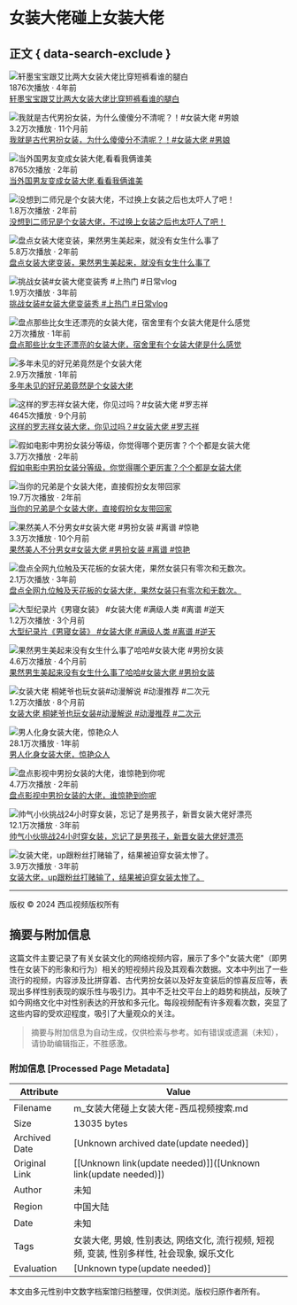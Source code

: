 # 女装大佬碰上女装大佬

## 正文 { data-search-exclude }


![轩墨宝宝跟艾比两大女装大佬比穿短裤看谁的腿白](https://p3-sign.bdxiguaimg.com/tos-cn-i-0000/dc28c71e1d8a4988a0baeef7a97152ef~tplv-pk90l89vgd-crop-center:864:486.jpeg?appId=1768&biz_tag=video1609_custom%2Fnone&channelId=0&customType=custom%2Fnone&from=401_large_image_list&imageType=video1609&isImmersiveScene=0&is_stream=0&lk3s=9d3f5bff&logId=202501141629498FAE07C796BBE3F72A6F&requestFrom=401&x-expires=1768379390&x-signature=YLhaXFGup6AV7b5ZK6w4Xd5FWZc%3D)  
1876次播放 · 4年前  
[轩墨宝宝跟艾比两大女装大佬比穿短裤看谁的腿白](https://www.ixigua.com/6805453448494973451) 

![我就是古代男扮女装，为什么傻傻分不清呢？！#女装大佬 #男娘](https://p3-sign.bdxiguaimg.com/tos-cn-p-0015/owemgDRlyADQAyQCDBaiX9KBDOKbQI7eAKKgIn~tplv-pk90l89vgd-crop-center:864:486.jpeg?appId=1768&biz_tag=video1609_custom%2Fnone&channelId=0&customType=custom%2Fnone&from=401_large_image_list&imageType=video1609&isImmersiveScene=0&is_stream=0&lk3s=9d3f5bff&logId=202501141629498FAE07C796BBE3F72A6F&requestFrom=401&x-expires=1768379390&x-signature=DdZqY8wA7RQTlqlB4GOHT6t4kfc%3D)  
3.2万次播放 · 11个月前  
[我就是古代男扮女装，为什么傻傻分不清呢？！#女装大佬 #男娘](https://www.ixigua.com/7334721150154441256) 

![当外国男友变成女装大佬,看看我俩谁美](https://p3-sign.bdxiguaimg.com/tos-cn-i-0026/c4cf5f5610d042138b79572120412573~tplv-pk90l89vgd-crop-center:864:486.jpeg?appId=1768&biz_tag=video1609_custom%2Fnone&channelId=0&customType=custom%2Fnone&from=401_large_image_list&imageType=video1609&isImmersiveScene=0&is_stream=0&lk3s=9d3f5bff&logId=202501141629498FAE07C796BBE3F72A6F&requestFrom=401&x-expires=1768379390&x-signature=5TIw3tSF961VPoA1P4gvseUW9r4%3D)  
8765次播放 · 2年前  
[当外国男友变成女装大佬,看看我俩谁美](https://www.ixigua.com/7110434978051293732) 

![没想到二师兄是个女装大佬，不过换上女装之后也太吓人了吧！](https://p3-sign.bdxiguaimg.com/tos-cn-i-0004/916a4cdfbe6347db97e48542b6342168~tplv-pk90l89vgd-crop-center:864:486.jpeg?appId=1768&biz_tag=video1609_custom%2Fnone&channelId=0&customType=custom%2Fnone&from=401_large_image_list&imageType=video1609&isImmersiveScene=0&is_stream=0&lk3s=9d3f5bff&logId=202501141629498FAE07C796BBE3F72A6F&requestFrom=401&x-expires=1768379390&x-signature=WaEZDS1dYcwxLrjvLeZAyXmlS6E%3D)  
1.8万次播放 · 2年前  
[没想到二师兄是个女装大佬，不过换上女装之后也太吓人了吧！](https://www.ixigua.com/7182895478185558561) 

![盘点女装大佬变装，果然男生美起来，就没有女生什么事了](https://p3-sign.bdxiguaimg.com/tos-cn-i-0026/b8c33699b68041fbbc7c24d6de609fd1~tplv-pk90l89vgd-crop-center:864:486.jpeg?appId=1768&biz_tag=video1609_custom%2Fnone&channelId=0&customType=custom%2Fnone&from=401_large_image_list&imageType=video1609&isImmersiveScene=0&is_stream=0&lk3s=9d3f5bff&logId=202501141629498FAE07C796BBE3F72A6F&requestFrom=401&x-expires=1768379390&x-signature=a3MPoQJGvi5eEC0iR7FU7hSREjs%3D)  
5.8万次播放 · 2年前  
[盘点女装大佬变装，果然男生美起来，就没有女生什么事了](https://www.ixigua.com/7117793459708101135) 

![挑战女装#女装大佬变装秀 #上热门 #日常vlog](https://p3-sign.bdxiguaimg.com/tos-cn-p-0015/bd962ba6e6b14473a73438b415fc6dd3~tplv-pk90l89vgd-crop-center:864:486.jpeg?appId=1768&biz_tag=video1609_custom%2Fnone&channelId=0&customType=custom%2Fnone&from=401_large_image_list&imageType=video1609&isImmersiveScene=0&is_stream=0&lk3s=9d3f5bff&logId=202501141629498FAE07C796BBE3F72A6F&requestFrom=401&x-expires=1768379390&x-signature=FTEomxjH4bk5hSpCESk2Y4C46LI%3D)  
1.9万次播放 · 3年前  
[挑战女装#女装大佬变装秀 #上热门 #日常vlog](https://www.ixigua.com/7014508228239163937) 

![盘点那些比女生还漂亮的女装大佬，宿舍里有个女装大佬是什么感觉](https://p26-sign.bdxiguaimg.com/tos-cn-i-0026/oA0IjAbwC7QAyfpHBZgZIt8DmlAeAkcRnKAnCK~tplv-pk90l89vgd-crop-center:864:486.jpeg?appId=1768&biz_tag=video1609_custom%2Fnone&channelId=0&customType=custom%2Fnone&from=401_large_image_list&imageType=video1609&isImmersiveScene=0&is_stream=0&lk3s=9d3f5bff&logId=202501141629498FAE07C796BBE3F72A6F&requestFrom=401&x-expires=1768379390&x-signature=y7dXQg4qkzkLSf4nZFTkiotZSz4%3D)  
2万次播放 · 1年前  
[盘点那些比女生还漂亮的女装大佬，宿舍里有个女装大佬是什么感觉](https://www.ixigua.com/7272888000927924792) 

![多年未见的好兄弟竟然是个女装大佬](https://p26-sign.bdxiguaimg.com/tos-cn-i-0026/oEEnKAPADHcAQleAJ4bAY3mbv8XTEvDe0IBfq6~tplv-pk90l89vgd-crop-center:864:486.jpeg?appId=1768&biz_tag=video1609_custom%2Fnone&channelId=0&customType=custom%2Fnone&from=401_large_image_list&imageType=video1609&isImmersiveScene=0&is_stream=0&lk3s=9d3f5bff&logId=202501141629498FAE07C796BBE3F72A6F&requestFrom=401&x-expires=1768379390&x-signature=zYdFjEc0Iqwn%2FVtNsViZLDO8Iuw%3D)  
2.9万次播放 · 1年前  
[多年未见的好兄弟竟然是个女装大佬](https://www.ixigua.com/7276250401044136489) 

![这样的罗志祥女装大佬，你见过吗？#女装大佬 #罗志祥](https://p3-sign.bdxiguaimg.com/tos-cn-i-0813c001/o0aYmxXDAu9QAQZIDCemAKAngUCNAApebBDATX~tplv-pk90l89vgd-crop-center:864:486.jpeg?appId=1768&biz_tag=video1609_custom%2Fnone&channelId=0&customType=custom%2Fnone&from=401_large_image_list&imageType=video1609&isImmersiveScene=0&is_stream=0&lk3s=9d3f5bff&logId=202501141629498FAE07C796BBE3F72A6F&requestFrom=401&x-expires=1768379390&x-signature=0Fh%2FKrs7%2FEnPo3CJ1298hYu0lGc%3D)  
4645次播放 · 9个月前  
[这样的罗志祥女装大佬，你见过吗？#女装大佬 #罗志祥](https://www.ixigua.com/7353276403678347813) 

![假如电影中男扮女装分等级，你觉得哪个更厉害？个个都是女装大佬](https://p26-sign.bdxiguaimg.com/tos-cn-i-0004/fdf7c9f6a8a249bc83a69f3b1d7bad12~tplv-pk90l89vgd-crop-center:864:486.jpeg?appId=1768&biz_tag=video1609_custom%2Fnone&channelId=0&customType=custom%2Fnone&from=401_large_image_list&imageType=video1609&isImmersiveScene=0&is_stream=0&lk3s=9d3f5bff&logId=202501141629498FAE07C796BBE3F72A6F&requestFrom=401&x-expires=1768379390&x-signature=KOHqcdk9vTvpuRr%2Bn%2Fk5T6uc9Js%3D)  
3.7万次播放 · 2年前  
[假如电影中男扮女装分等级，你觉得哪个更厉害？个个都是女装大佬](https://www.ixigua.com/7119765100294373919) 

![当你的兄弟是个女装大佬，直接假扮女友带回家](https://p26-sign.bdxiguaimg.com/tos-cn-i-0004/926ec3f01e0a4fcf865549c7d1d48767~tplv-pk90l89vgd-crop-center:864:486.jpeg?appId=1768&biz_tag=video1609_custom%2Fnone&channelId=0&customType=custom%2Fnone&from=401_large_image_list&imageType=video1609&isImmersiveScene=0&is_stream=0&lk3s=9d3f5bff&logId=202501141630367DA8126F9820D6C2266E&requestFrom=401&x-expires=1768379437&x-signature=UVKKGWJGl%2FodxLWyfOpd5bmoqvg%3D)  
19.7万次播放 · 2年前  
[当你的兄弟是个女装大佬，直接假扮女友带回家](https://www.ixigua.com/7186997964873826848) 

![果然美人不分男女#女装大佬 #男扮女装 #离谱 #惊艳](https://p3-sign.bdxiguaimg.com/tos-cn-i-0813/osMAEEyIjnACEJANABeLB7LADBTAeEqeIhby4D~tplv-pk90l89vgd-crop-center:864:486.jpeg?appId=1768&biz_tag=video1609_custom%2Fnone&channelId=0&customType=custom%2Fnone&from=401_large_image_list&imageType=video1609&isImmersiveScene=0&is_stream=0&lk3s=9d3f5bff&logId=202501141630367DA8126F9820D6C2266E&requestFrom=401&x-expires=1768379437&x-signature=wG%2F5Rso%2F4a8Uz%2BdzbIIS0w2WBVw%3D)  
3.3万次播放 · 10个月前  
[果然美人不分男女#女装大佬 #男扮女装 #离谱 #惊艳](https://www.ixigua.com/7347640550419333682) 

![盘点全网九位触及天花板的女装大佬，果然女装只有零次和无数次。](https://p26-sign.bdxiguaimg.com/tos-cn-i-0004/72533cef785a4fee869cf76bdfb6cdf8~tplv-pk90l89vgd-crop-center:864:486.jpeg?appId=1768&biz_tag=video1609_custom%2Fnone&channelId=0&customType=custom%2Fnone&from=401_large_image_list&imageType=video1609&isImmersiveScene=0&is_stream=0&lk3s=9d3f5bff&logId=202501141630367DA8126F9820D6C2266E&requestFrom=401&x-expires=1768379437&x-signature=tbAt1E4SCh%2F6dmHYui3xzn1d3g4%3D)  
2.1万次播放 · 3年前  
[盘点全网九位触及天花板的女装大佬，果然女装只有零次和无数次。](https://www.ixigua.com/7008580647706952200) 

![大型纪录片《男寝女装》 #女装大佬 #满级人类 #离谱 #逆天](https://p26-sign.bdxiguaimg.com/tos-cn-i-dy/53f95adcdc4f41cabb3906d5a67773c2~tplv-pk90l89vgd-fglass:864:486:90.jpeg?appId=1768&biz_tag=video1609_custom%2Fnone&channelId=0&customType=custom%2Fnone&from=401_large_image_list&imageType=video1609&isImmersiveScene=0&is_stream=0&lk3s=9d3f5bff&logId=202501141630367DA8126F9820D6C2266E&requestFrom=401&x-expires=1768379437&x-signature=BQYM8SLCB5Yz6aZaS6Y87w6AqxE%3D)  
1.2万次播放 · 3个月前  
[大型纪录片《男寝女装》 #女装大佬 #满级人类 #离谱 #逆天](https://www.ixigua.com/7416294917481169471) 

![果然男生美起来没有女生什么事了哈哈#女装大佬 #男扮女装](https://p3-sign.bdxiguaimg.com/tos-cn-i-0015/oAUBkjjf3KAmFAA2Ijqc9k2DgEeACaB0lu5IQn~tplv-pk90l89vgd-crop-center:864:486.jpeg?appId=1768&biz_tag=video1609_custom%2Fnone&channelId=0&customType=custom%2Fnone&from=401_large_image_list&imageType=video1609&isImmersiveScene=0&is_stream=0&lk3s=9d3f5bff&logId=202501141630367DA8126F9820D6C2266E&requestFrom=401&x-expires=1768379437&x-signature=EHsT0FF55WFbOxIiam8JN0LSLgI%3D)  
4.6万次播放 · 4个月前  
[果然男生美起来没有女生什么事了哈哈#女装大佬 #男扮女装](https://www.ixigua.com/7414412996287398441) 

![女装大佬 桐姥爷也玩女装#动漫解说 #动漫推荐 #二次元](https://p26-sign.bdxiguaimg.com/tos-cn-p-0015/oEBEicgINAEmzAJYBzezCRBTAhADfAtd5g7I9L~tplv-pk90l89vgd-crop-center:864:486.jpeg?appId=1768&biz_tag=video1609_custom%2Fnone&channelId=0&customType=custom%2Fnone&from=401_large_image_list&imageType=video1609&isImmersiveScene=0&is_stream=0&lk3s=9d3f5bff&logId=202501141630367DA8126F9820D6C2266E&requestFrom=401&x-expires=1768379437&x-signature=yPtFwN5z6ZA%2F5E0kBH7ZnrXM2Ws%3D)  
1.2万次播放 · 8个月前  
[女装大佬 桐姥爷也玩女装#动漫解说 #动漫推荐 #二次元](https://www.ixigua.com/7369017022325195276) 

![男人化身女装大佬，惊艳众人](https://p26-sign.bdxiguaimg.com/tos-cn-i-0026/e25edf6a686940a38b09233ecef3eaba~tplv-pk90l89vgd-crop-center:864:486.jpeg?appId=1768&biz_tag=video1609_custom%2Fnone&channelId=0&customType=custom%2Fnone&from=401_large_image_list&imageType=video1609&isImmersiveScene=0&is_stream=0&lk3s=9d3f5bff&logId=202501141630367DA8126F9820D6C2266E&requestFrom=401&x-expires=1768379437&x-signature=r%2FPJofdH0WOf8Ha1hBCVWt26Qaw%3D)  
28.1万次播放 · 1年前  
[男人化身女装大佬，惊艳众人](https://www.ixigua.com/7242855880650129976) 

![盘点影视中男扮女装的大佬，谁惊艳到你呢](https://p26-sign.bdxiguaimg.com/tos-cn-i-0004/5dae0c11b6cd49d88f46acd7f87eb0e4~tplv-pk90l89vgd-crop-center:864:486.jpeg?appId=1768&biz_tag=video1609_custom%2Fnone&channelId=0&customType=custom%2Fnone&from=401_large_image_list&imageType=video1609&isImmersiveScene=0&is_stream=0&lk3s=9d3f5bff&logId=202501141630367DA8126F9820D6C2266E&requestFrom=401&x-expires=1768379437&x-signature=LUa%2BJc%2BPaAMekE4iCEjD2kCDVHs%3D)  
4.7万次播放 · 2年前  
[盘点影视中男扮女装的大佬，谁惊艳到你呢](https://www.ixigua.com/7164265685953184287) 

![帅气小伙挑战24小时穿女装，忘记了是男孩子，新晋女装大佬好漂亮](https://p3-sign.bdxiguaimg.com/tos-cn-i-0004/cd881ddae2b04d4ebc091062be336590~tplv-pk90l89vgd-crop-center:864:486.jpeg?appId=1768&biz_tag=video1609_custom%2Fnone&channelId=0&customType=custom%2Fnone&from=401_large_image_list&imageType=video1609&isImmersiveScene=0&is_stream=0&lk3s=9d3f5bff&logId=202501141630367DA8126F9820D6C2266E&requestFrom=401&x-expires=1768379437&x-signature=4uvlhAGp7S0JBr9RGDt%2FIFU99sQ%3D)  
12.1万次播放 · 3年前  
[帅气小伙挑战24小时穿女装，忘记了是男孩子，新晋女装大佬好漂亮](https://www.ixigua.com/7007345425082483203) 

![女装大佬，up跟粉丝打赌输了，结果被迫穿女装太惨了。](https://p3-sign.bdxiguaimg.com/tos-cn-i-0026/4523a85d04cf4e5b9d8d34b31fc6aa67~tplv-pk90l89vgd-crop-center:864:486.jpeg?appId=1768&biz_tag=video1609_custom%2Fnone&channelId=0&customType=custom%2Fnone&from=401_large_image_list&imageType=video1609&isImmersiveScene=0&is_stream=0&lk3s=9d3f5bff&logId=202501141630367DA8126F9820D6C2266E&requestFrom=401&x-expires=1768379437&x-signature=HlivIkCaY5D9ZIEK%2Fojwn%2BK1578%3D)  
3.9万次播放 · 3年前  
[女装大佬，up跟粉丝打赌输了，结果被迫穿女装太惨了。](https://www.ixigua.com/6995915291154711044) 

--- 

版权 © 2024 西瓜视频版权所有
<!-- tcd_original_link https://m.ixigua.com/s/%E5%A5%B3%E8%A3%85%E5%A4%A7%E4%BD%AC%E7%A2%B0%E4%B8%8A%E5%A5%B3%E8%A3%85%E5%A4%A7%E4%BD%AC -->


## 摘要与附加信息

<!-- tcd_abstract -->
这篇文件主要记录了有关女装文化的网络视频内容，展示了多个"女装大佬"（即男性在女装下的形象和行为）相关的短视频片段及其观看次数据。文本中列出了一些流行的视频，内容涉及比拼穿着、古代男扮女装以及好友变装后的惊喜反应等，表现出多样性别表现的娱乐性与吸引力。其中不乏社交平台上的趋势和挑战，反映了如今网络文化中对性别表达的开放和多元化。每段视频配有许多观看次数，突显了这些内容的受欢迎程度，吸引了大量观众的关注。
<!-- tcd_abstract_end -->

> 摘要与附加信息为自动生成，仅供检索与参考。如有错误或遗漏（未知），请协助编辑指正，不胜感激。

### 附加信息 [Processed Page Metadata]

| Attribute       | Value                                  |
|-----------------|----------------------------------------|
| Filename        | m_女装大佬碰上女装大佬-西瓜视频搜索.md                             |
| Size            | 13035 bytes                           |
| Archived Date   | [Unknown archived date(update needed)]                             |
| Original Link   | [[Unknown link(update needed)]]([Unknown link(update needed)])                       |
| Author          | 未知                               |
| Region          | 中国大陆                               |
| Date            | 未知                                 |
| Tags            | 女装大佬, 男娘, 性别表达, 网络文化, 流行视频, 短视频, 变装, 性别多样性, 社会现象, 娱乐文化                                 |
| Evaluation            | [Unknown type(update needed)]                                 |
<!-- tcd_table_end -->

本文由多元性别中文数字档案馆归档整理，仅供浏览。版权归原作者所有。
